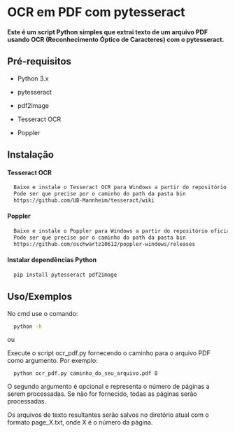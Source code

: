# OCR em PDF com pytesseract

#### Este é um script Python simples que extrai texto de um arquivo PDF usando OCR (Reconhecimento Óptico de Caracteres) com o pytesseract.

## Pré-requisitos

- Python 3.x

- pytesseract

- pdf2image

- Tesseract OCR

- Poppler

## Instalação

#### Tesseract OCR

```bash
  Baixe e instale o Tesseract OCR para Windows a partir do repositório oficial.
  Pode ser que precise por o caminho do path da pasta bin
  https://github.com/UB-Mannheim/tesseract/wiki
```
    
#### Poppler

```bash
  Baixe e instale o Poppler para Windows a partir do repositório oficial.
  Pode ser que precise por o caminho do path da pasta bin
  https://github.com/oschwartz10612/poppler-windows/releases
```

#### Instalar dependências Python

```bash
  pip install pytesseract pdf2image
```

## Uso/Exemplos
 No cmd use o comando:
```bash 
  python -h 
```
  ou

  Execute o script ocr_pdf.py fornecendo o caminho para o arquivo PDF como argumento. Por exemplo:
``` 
  python ocr_pdf.py caminho_do_seu_arquivo.pdf 8
```
O segundo argumento é opcional e representa o número de páginas a serem processadas. Se não for fornecido, todas as páginas serão processadas.

Os arquivos de texto resultantes serão salvos no diretório atual com o formato page_X.txt, onde X é o número da página.
